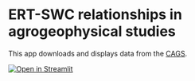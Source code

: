 # ERT-SWC relationships in agrogeophysical studies

This app downloads and displays data from the [CAGS](https://agrogeophy.github.io/catalog/).

[![Open in Streamlit](https://static.streamlit.io/badges/streamlit_badge_black_white.svg)](https://share.streamlit.io/benjmy/ert_swc_board/main/test.py)
